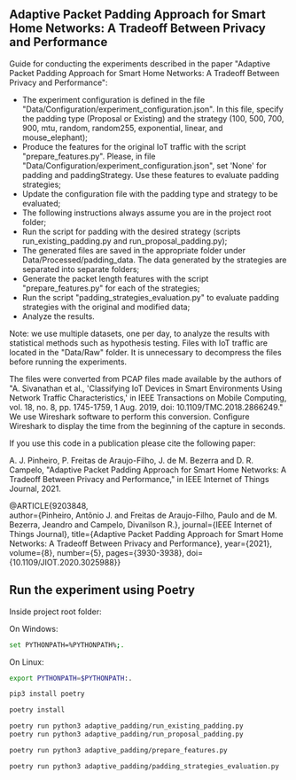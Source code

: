 <h2>Adaptive Packet Padding Approach for Smart Home Networks: A Tradeoff Between Privacy and Performance</h2>
Guide for conducting the experiments described in the paper "Adaptive Packet Padding Approach for Smart Home Networks: A Tradeoff Between Privacy and Performance":

- The experiment configuration is defined in the file "Data/Configuration/experiment_configuration.json". In this file, specify the padding type (Proposal or Existing) and the strategy (100, 500, 700, 900, mtu, random, random255, exponential, linear, and mouse_elephant);
- Produce the features for the original IoT traffic with the script "prepare_features.py". Please, in file "Data/Configuration/experiment_configuration.json", set 'None' for padding and paddingStrategy. Use these features to evaluate padding strategies;
- Update the configuration file with the padding type and strategy to be evaluated;
- The following instructions always assume you are in the project root folder;
- Run the script for padding with the desired strategy (scripts run_existing_padding.py and run_proposal_padding.py);
- The generated files are saved in the appropriate folder under Data/Processed/padding_data. The data generated by the strategies are separated into separate folders;
- Generate the packet length features with the script "prepare_features.py" for each of the strategies;
- Run the script "padding_strategies_evaluation.py" to evaluate padding strategies with the original and modified data;
- Analyze the results.

Note: we use multiple datasets, one per day, to analyze the results with statistical methods such as hypothesis testing. Files with IoT traffic are located in the "Data/Raw" folder. It is unnecessary to decompress the files before running the experiments.  

The files were converted from PCAP files made available by the authors of "A. Sivanathan et al., 'Classifying IoT Devices in Smart Environments Using Network Traffic Characteristics,' in IEEE Transactions on Mobile Computing, vol. 18, no. 8, pp. 1745-1759, 1 Aug. 2019, doi: 10.1109/TMC.2018.2866249." We use Wireshark software to perform this conversion. Configure Wireshark to display the time from the beginning of the capture in seconds.

If you use this code in a publication please cite the following paper:

A. J. Pinheiro, P. Freitas de Araujo-Filho, J. de M. Bezerra and D. R. Campelo, "Adaptive Packet Padding Approach for Smart Home Networks: A Tradeoff Between Privacy and Performance," in IEEE Internet of Things Journal, 2021.

@ARTICLE{9203848,  
author={Pinheiro, Antônio J. and Freitas de Araujo-Filho, Paulo and de M. Bezerra, Jeandro and Campelo, Divanilson R.},  journal={IEEE Internet of Things Journal},  title={Adaptive Packet Padding Approach for Smart Home Networks: A Tradeoff Between Privacy and Performance},  year={2021},  volume={8},  number={5},  pages={3930-3938},  doi={10.1109/JIOT.2020.3025988}}

## Run the experiment using Poetry
Inside project root folder:

On Windows:
```sh
set PYTHONPATH=%PYTHONPATH%;.
```

On Linux:
```sh
export PYTHONPATH=$PYTHONPATH:.
```

```sh
pip3 install poetry
```

```sh
poetry install
```

```sh
poetry run python3 adaptive_padding/run_existing_padding.py
poetry run python3 adaptive_padding/run_proposal_padding.py
```

```sh
poetry run python3 adaptive_padding/prepare_features.py
```

```sh
poetry run python3 adaptive_padding/padding_strategies_evaluation.py
```